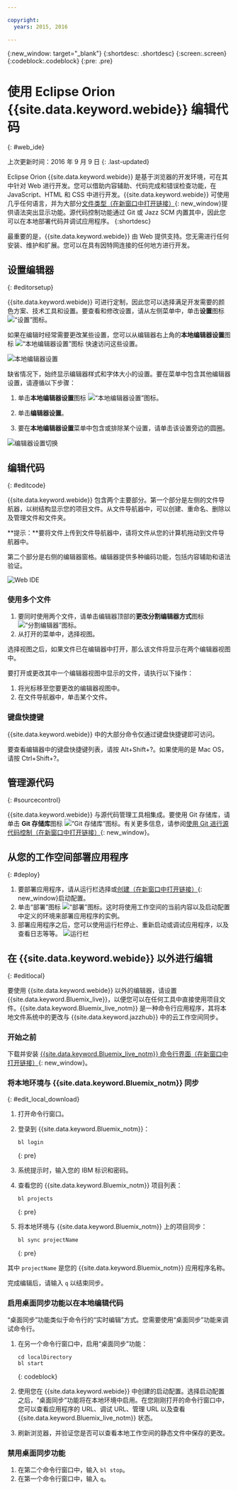 ```yaml
---

copyright:
  years: 2015, 2016

---
```


{:new_window: target="_blank"}
{:shortdesc: .shortdesc}
{:screen:.screen}
{:codeblock:.codeblock}
{:pre: .pre}

# 使用 Eclipse Orion {{site.data.keyword.webide}} 编辑代码
{: #web_ide}

上次更新时间：2016 年 9 月 9 日
{: .last-updated}

Eclipse Orion {{site.data.keyword.webide}} 是基于浏览器的开发环境，可在其中针对 Web 进行开发。您可以借助内容辅助、代码完成和错误检查功能，在 JavaScript、HTML 和 CSS 中进行开发。{{site.data.keyword.webide}} 可使用几乎任何语言，并为大部分[文件类型（在新窗口中打开链接）](https://hub.jazz.net/docs/overview/#dev_support){: new_window}提供语法突出显示功能。源代码控制功能通过 Git 或 Jazz SCM 内置其中，因此您可以在本地部署代码并调试应用程序。
{:shortdesc}

最重要的是，{{site.data.keyword.webide}} 由 Web 提供支持。您无需进行任何安装、维护和扩展。您可以在具有因特网连接的任何地方进行开发。

## 设置编辑器
{: #editorsetup}

{{site.data.keyword.webide}} 可进行定制，因此您可以选择满足开发需要的颜色方案、技术工具和设置。要查看和修改设置，请从左侧菜单中，单击**设置**图标 <img class="inline" src="./images/webide_settings_icon.png"  alt="“设置”图标">。

<!-- LH: I don't think we need to include the following table, so I'm commenting it out. When you're viewing the settings in the Web IDE, this information should be obvious -->

<!--| Categories | Description  |
|---|---|
| Cloud Foundry  | Define a Cloud Foundry API and Manage URL  |
| CSS Validation | Define the severities for CSS linting rules that you use to check your code  |
| Editor Settings  | Configure editor-specific settings for key bindings, editor behavior, layout, and more  |
| Editor Styles  | Configure color schemes for the languages that you use, or import a theme from another editors  |
| Git  | Configure general settings for Git  |
| Globalization | Define globalization settings for your code |
| JavaScript Validation  | Define the severities for the JavaScript linting rules that you use to check your code  |
| Plug-ins  | Install, disable, or remove plug-ins from the editor  | -->

如果在编辑时经常需要更改某些设置，您可以从编辑器右上角的**本地编辑器设置**图标 <img class="inline" src="./images/webide_local_settings_icon.png"  alt="“本地编辑器设置”图标"> 快速访问这些设置。

![本地编辑器设置](images/webide_local_editor_settings.png)

缺省情况下，始终显示编辑器样式和字体大小的设置。要在菜单中包含其他编辑器设置，请遵循以下步骤：

1. 单击**本地编辑器设置**图标 <img class="inline" src="./images/webide_local_settings_icon.png"  alt="“本地编辑器设置”图标">。

2. 单击**编辑器设置**。

3. 要在**本地编辑器设置**菜单中包含或排除某个设置，请单击该设置旁边的圆圈。

![编辑器设置切换](images/webide_editor_settings_toggle.png)


## 编辑代码
{: #editcode}

{{site.data.keyword.webide}} 包含两个主要部分。第一个部分是左侧的文件导航器，以树结构显示您的项目文件。从文件导航器中，可以创建、重命名、删除以及管理文件和文件夹。

**提示：**要将文件上传到文件导航器中，请将文件从您的计算机拖动到文件导航器中。

第二个部分是右侧的编辑器窗格。编辑器提供多种编码功能，包括内容辅助和语法验证。

![Web IDE](images/webide.png)

### 使用多个文件
1. 要同时使用两个文件，请单击编辑器顶部的**更改分割编辑器方式**图标 <img class="inline" src="./images/webide_split_editor_icon.png"  alt="“分割编辑器”图标">。
2. 从打开的菜单中，选择视图。

 选择视图之后，如果文件已在编辑器中打开，那么该文件将显示在两个编辑器视图中。

 要打开或更改其中一个编辑器视图中显示的文件，请执行以下操作：
 1. 将光标移至您要更改的编辑器视图中。
 2. 在文件导航器中，单击某个文件。

### 键盘快捷键
{{site.data.keyword.webide}} 中的大部分命令仅通过键盘快捷键即可访问。

要查看编辑器中的键盘快捷键列表，请按 Alt+Shift+?。如果使用的是 Mac OS，请按 Ctrl+Shift+?。

## 管理源代码
{: #sourcecontrol}

{{site.data.keyword.webide}} 与源代码管理工具相集成。要使用 Git 存储库，请单击 **Git 存储库**图标 <img class="inline" src="./images/webide_git_icon.png"  alt="“Git 存储库”图标">。有关更多信息，请参阅[使用 Git 进行源代码控制（在新窗口中打开链接）](https://hub.jazz.net/docs/git/){: new_window}。


## 从您的工作空间部署应用程序
{: #deploy}

1. 要部署应用程序，请从运行栏选择或[创建（在新窗口中打开链接）](https://hub.jazz.net/tutorials/livesync/#launch_configuration){: new_window}启动配置。
1. 单击“部署”图标 <img class="inline" src="./images/webide_deploy_button.png"  alt="“部署”图标">。这时将使用工作空间的当前内容以及启动配置中定义的环境来部署应用程序的实例。 
2. 部署应用程序之后，您可以使用运行栏停止、重新启动或调试应用程序，以及查看日志等等。
![运行栏](images/webide_runbar.png)

<!-- LH: I'm commenting out the following list because I think this information is obvious from the UI. I also updated the preceding sentence to mention a few things that you can do from the run bar.

 * Stop the app: <img  class="inline" src="./images/webide_stop_button.png"  alt="The stop icon">
 * Open the deployed app: <img class="inline" src="./images/webide_open_app_url.png"  alt="The open app URL icon">
 * View the logs of the deployed app: <img class="inline" src="./images/webide_view_logs.png"  alt="The view logs icon">
 * Open the app's Dashboard: <img  class="inline" src="./images/webide_open_dashboard.png"  alt="The open dashboard icon">
 * If you are developing a Node.js app, enable Live Edit mode: <img  class="inline"  src="./images/webide_enable_live_edit.png"  alt="The enable live edit slider">
 * With Live Edit mode enabled, restart the app quickly, without redeployment: <img  class="inline" src="./images/webide_live_edit_restart.png"  alt="The Live Edit restart icon">
 * With Live Edit mode enabled, access the debugger: <img  class="inline" src="./images/webide_debug_icon.png"  alt="The debug icon"> -->

 ## 在 {{site.data.keyword.webide}} 以外进行编辑
{: #editlocal}

要使用 {{site.data.keyword.webide}} 以外的编辑器，请设置 {{site.data.keyword.Bluemix_live}}，以便您可以在任何工具中直接使用项目文件。{{site.data.keyword.Bluemix_live_notm}} 是一种命令行应用程序，其将本地文件系统中的更改与 {{site.data.keyword.jazzhub}} 中的云工作空间同步。 

### 开始之前 

下载并安装 [{{site.data.keyword.Bluemix_live_notm}} 命令行界面（在新窗口中打开链接）](http://livesyncdownload.ng.bluemix.net){: new_window}。

### 将本地环境与 {{site.data.keyword.Bluemix_notm}} 同步
{: #edit_local_download}

1. 打开命令行窗口。
2. 登录到 {{site.data.keyword.Bluemix_notm}}：

	```
	bl login
	```
	{: pre}

3. 系统提示时，输入您的 IBM 标识和密码。
4. 查看您的 {{site.data.keyword.Bluemix_notm}} 项目列表： 

	```
	bl projects
	```
	{: pre}

4. 将本地环境与 {{site.data.keyword.Bluemix_notm}} 上的项目同步：

	```
	bl sync projectName
	```
	{: pre}

其中 `projectName` 是您的 {{site.data.keyword.Bluemix_notm}} 应用程序名称。

完成编辑后，请输入 `q` 以结束同步。

### 启用桌面同步功能以在本地编辑代码

“桌面同步”功能类似于命令行的“实时编辑”方式。您需要使用“桌面同步”功能来调试命令行。
1. 在另一个命令行窗口中，启用“桌面同步”功能：

	```
	cd localDirectory
	bl start
	```
	{: codeblock}

2. 使用您在 {{site.data.keyword.webide}} 中创建的启动配置。选择启动配置之后，“桌面同步”功能将在本地环境中启用。在您刚刚打开的命令行窗口中，您可以查看应用程序的 URL、调试 URL、管理 URL 以及查看 {{site.data.keyword.Bluemix_live_notm}} 状态。

3. 刷新浏览器，并验证您是否可以查看本地工作空间的静态文件中保存的更改。 

### 禁用桌面同步功能

1. 在第二个命令行窗口中，输入 `bl stop`。
2. 在第一个命令行窗口中，输入 `q`。
